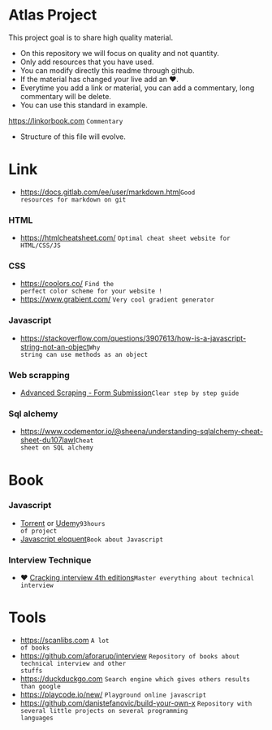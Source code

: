 # Atlas Project
This project goal is to share high quality material.
- On this repository we will focus on quality and not quantity.
- Only add resources that you have used.
- You can modify directly this readme through github.
- If the material has changed your live add an :heart:.
- Everytime you add a link or material, you can add a commentary, long commentary will be delete.
- You can use this standard in example.

https://linkorbook.com <code>Commentary</code>

- Structure of this file will evolve.
  
# Link
* https://docs.gitlab.com/ee/user/markdown.html<code>Good resources for markdown on git</code>
### HTML
* https://htmlcheatsheet.com/ <code>Optimal cheat sheet website for HTML/CSS/JS</code>
### CSS
* https://coolors.co/ <code>Find the perfect color scheme for your website !</code>
* https://www.grabient.com/ <code>Very cool gradient generator</code>
### Javascript
* https://stackoverflow.com/questions/3907613/how-is-a-javascript-string-not-an-object<code>Why string can use methods as an object</code>
### Web scrapping
* [Advanced Scraping - Form Submission](http://jonathansoma.com/lede/foundations-2017/classes/adv-scraping/advanced-scraping-form-submission/)<code>Clear step by step guide</code>
### Sql alchemy
* https://www.codementor.io/@sheena/understanding-sqlalchemy-cheat-sheet-du107lawl<code>Cheat sheet on SQL alchemy</code>
# Book
### Javascript
* [Torrent](https://scanlibs.com/complete-javascript-course-build-projects/) or [Udemy](https://www.udemy.com/course/the-complete-javascript-course/)<code>93hours of project </code>
* [Javascript eloquent](https://eloquentjavascript.net/Eloquent_JavaScript.pdf)<code>Book about Javascript</code>
### Interview Technique
* :heart: [Cracking interview 4th editions](https://github.com/aforarup/interview/blob/master/Interview%20Books/Cracking%20the%20Coding%20Interview%204th%20edition.pdf)<code>Master everything about technical interview</code>

# Tools
* https://scanlibs.com <code>A lot of books</code>
* https://github.com/aforarup/interview  <code>Repository of books about technical interview and other stuffs</code>
* https://duckduckgo.com <code>Search engine which gives others results than google</code>
* https://playcode.io/new/ <code>Playground online javascript</code>
* https://github.com/danistefanovic/build-your-own-x <code>Repository with several little projects on several programming languages</code>
